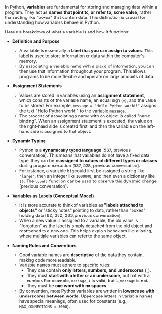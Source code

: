 In Python, **variables** are fundamental for storing and managing data within a program. They act as **names that point to, or refer to, some value**, rather than acting like "boxes" that contain data. This distinction is crucial for understanding how variables behave in Python.

Here's a breakdown of what a variable is and how it functions:

*   **Definition and Purpose**
    *   A variable is essentially a **label that you can assign to values**. This label is used to store information or data within the computer's memory.
    *   By associating a variable name with a piece of information, you can then use that information throughout your program. This allows programs to be more flexible and operate on large amounts of data.

*   **Assignment Statements**
    *   Values are stored in variables using an **assignment statement**, which consists of the variable name, an equal sign (`=`), and the value to be stored. For example, `message = "Hello Python world!"` assigns the text "Hello Python world!" to the variable `message`.
    *   The process of associating a name with an object is called "name binding". When an assignment statement is executed, the value on the right-hand side is created first, and then the variable on the left-hand side is assigned to that object.

*   **Dynamic Typing**
    *   Python is a **dynamically typed language** [537, previous conversation]. This means that variables do not have a fixed data type; they can be **reassigned to values of different types or classes** during program execution [537, 538, previous conversation].
    *   For instance, a variable `big` could first be assigned a string like `'large'`, then an integer like `1000000`, and then even a dictionary like `{}`. The `type()` function can be used to observe this dynamic change [previous conversation].

*   **Variables as Labels (Conceptual Model)**
    *   It is more accurate to think of variables as **"labels attached to objects"** or "sticky notes" pointing to data, rather than "boxes" holding data [82, 382, 383, previous conversation].
    *   When a new value is assigned to a variable, the old value is "forgotten" as the label is simply detached from the old object and reattached to a new one. This helps explain behaviors like aliasing, where multiple variables can refer to the same object.

*   **Naming Rules and Conventions**
    *   Good variable names are **descriptive** of the data they contain, making code more readable.
    *   Variable names must adhere to specific rules:
        *   They can contain **only letters, numbers, and underscores** (`_`).
        *   They must **start with a letter or an underscore**, but not with a number. For example, `message_1` is valid, but `1_message` is not.
        *   They must be **one word with no spaces**.
    *   By convention, most Python variables are written in **lowercase with underscores between words**. Uppercase letters in variable names have special meanings, often used for constants (e.g., `MAX_CONNECTIONS = 5000`).